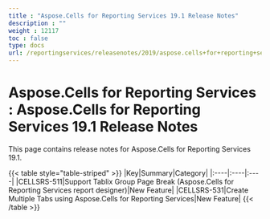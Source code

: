 ```yaml
---
title : "Aspose.Cells for Reporting Services 19.1 Release Notes" 
description : "" 
weight : 12117 
toc : false
type: docs
url: /reportingservices/releasenotes/2019/aspose.cells+for+reporting+services+19.1+release+notes/
---
```


# Aspose.Cells for Reporting Services : Aspose.Cells for Reporting Services 19.1 Release Notes


This page contains release notes for Aspose.Cells for Reporting Services 19.1.

{{< table style="table-striped" >}}
|Key|Summary|Category|
|:----|:----|:----|
|CELLSRS-511|Support Tablix Group Page Break (Aspose.Cells for Reporting Services report designer)|New Feature|
|CELLSRS-531|Create Multiple Tabs using Aspose.Cells for Reporting Services|New Feature|
{{< /table >}}

